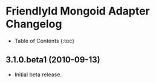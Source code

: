 # FriendlyId Mongoid Adapter Changelog

* Table of Contents
{:toc}

## 3.1.0.beta1 (2010-09-13)

* Initial beta release.
